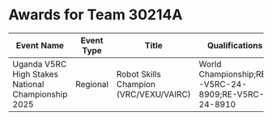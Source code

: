 # Awards for Team 30214A

| Event Name | Event Type | Title | Qualifications |
|------------|------------|-------|----------------|
| Uganda V5RC High Stakes National Championship 2025 | Regional | Robot Skills Champion (VRC/VEXU/VAIRC) | World Championship;RE-V5RC-24-8909;RE-V5RC-24-8910 |
